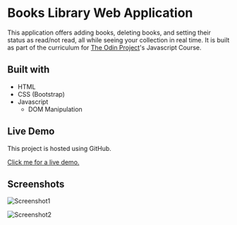 # Books Library Web Application

This application offers adding books, deleting books, and setting their status as read/not read, all while seeing your collection in real time.  It is built as part of the curriculum for [The Odin Project](https://www.theodinproject.com/)'s Javascript Course.


## Built with

* HTML
* CSS (Bootstrap)
* Javascript
  * DOM Manipulation

## Live Demo 

This project is hosted using GitHub.


[Click me for a live demo.](https://dalegacusan.github.io/Books-Library/)

## Screenshots
![Screenshot1](https://i.imgur.com/RhFSqhV.png)

![Screenshot2](https://imgur.com/gPo1WED.png)
